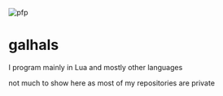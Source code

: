 ![pfp](https://user-images.githubusercontent.com/43718755/140663619-77d5db91-c493-464c-8af6-352751a598e0.jpg)
# galhals
I program mainly in Lua and mostly other languages

not much to show here as most of my repositories are private
